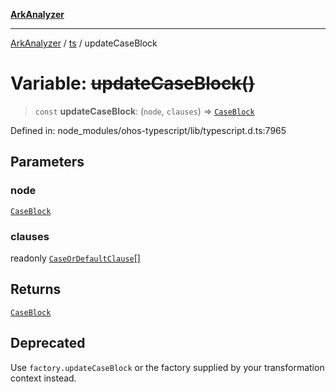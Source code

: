 [**ArkAnalyzer**](../../../../README.md)

***

[ArkAnalyzer](../../../../globals.md) / [ts](../README.md) / updateCaseBlock

# Variable: ~~updateCaseBlock()~~

> `const` **updateCaseBlock**: (`node`, `clauses`) => [`CaseBlock`](../interfaces/CaseBlock.md)

Defined in: node\_modules/ohos-typescript/lib/typescript.d.ts:7965

## Parameters

### node

[`CaseBlock`](../interfaces/CaseBlock.md)

### clauses

readonly [`CaseOrDefaultClause`](../type-aliases/CaseOrDefaultClause.md)[]

## Returns

[`CaseBlock`](../interfaces/CaseBlock.md)

## Deprecated

Use `factory.updateCaseBlock` or the factory supplied by your transformation context instead.
